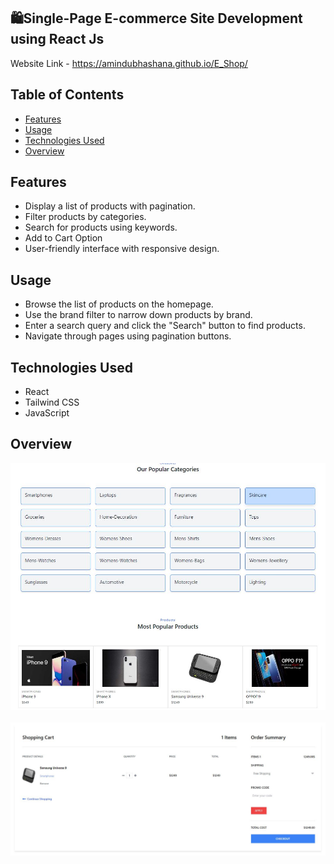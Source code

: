 ## 🛍️Single-Page E-commerce Site Development using React Js 

Website Link - <a>https://amindubhashana.github.io/E_Shop/</a>

## Table of Contents

- [Features](#features)
- [Usage](#usage)
- [Technologies Used](#technologies-used)
- [Overview](#overview)


## Features

- Display a list of products with pagination.
- Filter products by categories.
- Search for products using keywords.
- Add to Cart Option
- User-friendly interface with responsive design.

## Usage
- Browse the list of products on the homepage.
- Use the brand filter to narrow down products by brand.
- Enter a search query and click the "Search" button to find products.
- Navigate through pages using pagination buttons.

## Technologies Used
- React
- Tailwind CSS
- JavaScript

## Overview
<p align="center">
  <img src="./banner1.JPG"><br/><br/>
  <img src="./banner2.JPG"><br/>
</p>



